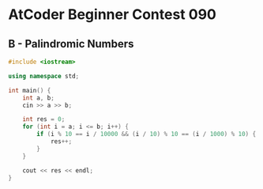 # AtCoder Beginner Contest 090
## B - Palindromic Numbers
```cpp
#include <iostream>

using namespace std;

int main() {
    int a, b;
    cin >> a >> b;

    int res = 0;
    for (int i = a; i <= b; i++) {
        if (i % 10 == i / 10000 && (i / 10) % 10 == (i / 1000) % 10) {
            res++;
        }
    }

    cout << res << endl;
}
```
